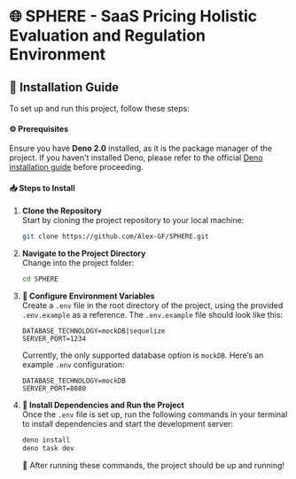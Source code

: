 # 🌐 SPHERE - SaaS Pricing Holistic Evaluation and Regulation Environment

## 🚀 Installation Guide

To set up and run this project, follow these steps:

#### ⚙️ Prerequisites
Ensure you have **Deno 2.0** installed, as it is the package manager of the project. If you haven't installed Deno, please refer to the official [Deno installation guide](https://deno.land/manual/getting_started/installation) before proceeding.

#### 📥 Steps to Install

1. **Clone the Repository**  
   Start by cloning the project repository to your local machine:
   ```bash
   git clone https://github.com/Alex-GF/SPHERE.git
   ```
   
2. **Navigate to the Project Directory**  
   Change into the project folder:
   ```bash
   cd SPHERE
   ```

3. **📝 Configure Environment Variables**  
   Create a `.env` file in the root directory of the project, using the provided `.env.example` as a reference. The `.env.example` file should look like this:

   ```plaintext
   DATABASE_TECHNOLOGY=mockDB|sequelize
   SERVER_PORT=1234
   ```

   Currently, the only supported database option is `mockDB`. Here’s an example `.env` configuration:

   ```plaintext
   DATABASE_TECHNOLOGY=mockDB
   SERVER_PORT=8080
   ```

4. **🔧 Install Dependencies and Run the Project**  
   Once the `.env` file is set up, run the following commands in your terminal to install dependencies and start the development server:

   ```bash
   deno install
   deno task dev
   ```

   🎉 After running these commands, the project should be up and running!